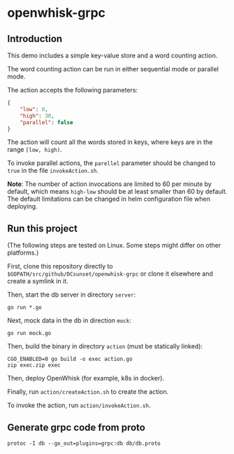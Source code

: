 # openwhisk-grpc

## Introduction

This demo includes a simple key-value store and a word counting action.

The word counting action can be run in either sequential mode
or parallel mode.

The action accepts the following parameters:

```json
{
	"low": 0,
	"high": 30,
	"parallel": false
}
```

The action will count all the words stored in keys,
where keys are in the range `[low, high)`.

To invoke parallel actions,
the `parellel` parameter should be changed to `true`
in the file `invokeAction.sh`.

**Note**:
The number of action invocations are limited to 60 per minute by default,
which means `high-low` should be at least smaller than 60 by default.
The default limitations can be changed in helm configuration file when deploying.


## Run this project

(The following steps are tested on Linux.
Some steps might differ on other platforms.)

First, clone this repository directly to `$GOPATH/src/github/DCsunset/openwhisk-grpc`
or clone it elsewhere and create a symlink in it.

Then, start the db server in directory `server`:

```
go run *.go
```

Next, mock data in the db in direction `mock`:

```
go run mock.go
```

Then, build the binary in directory `action` (must be statically linked):

```
CGO_ENABLED=0 go build -o exec action.go
zip exec.zip exec
```

Then, deploy OpenWhisk (for example, k8s in docker).

Finally, run `action/createAction.sh` to create the action.

To invoke the action, run `action/invokeAction.sh`.

## Generate grpc code from proto

```
protoc -I db --go_out=plugins=grpc:db db/db.proto
```
